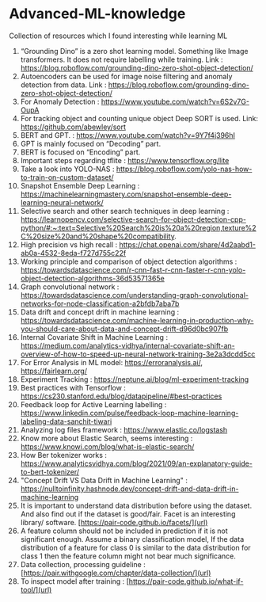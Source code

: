 # Advanced-ML-knowledge
Collection of resources which I found interesting while learning ML

1. “Grounding Dino” is a zero shot learning model. Something like Image transformers. It does not require labelling while training.  Link :  https://blog.roboflow.com/grounding-dino-zero-shot-object-detection/
2. Autoencoders can be used for image noise filtering and anomaly detection from data. Link : https://blog.roboflow.com/grounding-dino-zero-shot-object-detection/
3. For Anomaly Detection :  https://www.youtube.com/watch?v=6S2v7G-OupA
4. For tracking object and counting unique object Deep SORT is used. Link:  https://github.com/abewley/sort
5. BERT and GPT. :  https://www.youtube.com/watch?v=9Y7f4j396hI
6. GPT is mainly focused on “Decoding” part.
7. BERT is focused on “Encoding” part.
8. Important steps regarding tflite :  https://www.tensorflow.org/lite
9. Take a look into YOLO-NAS :  https://blog.roboflow.com/yolo-nas-how-to-train-on-custom-dataset/
10. Snapshot Ensemble Deep Learning :  https://machinelearningmastery.com/snapshot-ensemble-deep-learning-neural-network/
11. Selective search and other search techniques in deep learning :  https://learnopencv.com/selective-search-for-object-detection-cpp-python/#:~:text=Selective%20Search%20is%20a%20region,texture%2C%20size%20and%20shape%20compatibility.
12. High precision vs high recall :  https://chat.openai.com/share/4d2aabd1-ab0a-4532-8eda-f727d755c22f
13. Working principle and comparison of object detection algorithms :  https://towardsdatascience.com/r-cnn-fast-r-cnn-faster-r-cnn-yolo-object-detection-algorithms-36d53571365e
14. Graph convolutional network : https://towardsdatascience.com/understanding-graph-convolutional-networks-for-node-classification-a2bfdb7aba7b
15. Data drift and concept drift in machine learning : https://towardsdatascience.com/machine-learning-in-production-why-you-should-care-about-data-and-concept-drift-d96d0bc907fb
16. Internal Covariate Shift in Machine Learning : https://medium.com/analytics-vidhya/internal-covariate-shift-an-overview-of-how-to-speed-up-neural-network-training-3e2a3dcdd5cc
17. For Error Analysis in ML model:  https://erroranalysis.ai/,  https://fairlearn.org/
18. Experiment Tracking :  https://neptune.ai/blog/ml-experiment-tracking
19. Best practices with Tensorflow :  https://cs230.stanford.edu/blog/datapipeline/#best-practices
20. Feedback loop for Active Learning labelling :  https://www.linkedin.com/pulse/feedback-loop-machine-learning-labeling-data-sanchit-tiwari
21. Analyzing log files framework :  https://www.elastic.co/logstash
22. Know more about Elastic Search, seems interesting : https://www.knowi.com/blog/what-is-elastic-search/
23. How Ber tokenizer works : https://www.analyticsvidhya.com/blog/2021/09/an-explanatory-guide-to-bert-tokenizer/
24. "Concept Drift VS Data Drift in Machine Learning" : https://nulltoinfinity.hashnode.dev/concept-drift-and-data-drift-in-machine-learning
25. It is important to understand data distribution before using the dataset. And also find out if the dataset is good/fair. Facet is an interesting library/ software. [https://pair-code.github.io/facets/](url)
26. A feature column should not be included in prediction if it is not significant enough. Assume a binary classification model, If the data distribution of a feature for class 0 is similar to the data distribution for class 1 then the feature column might not bear much significance.
27. Data collection, processing guideline : [https://pair.withgoogle.com/chapter/data-collection/](url)
28. To inspect model after training : [https://pair-code.github.io/what-if-tool/](url)
